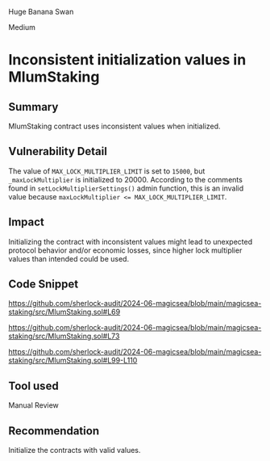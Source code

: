 Huge Banana Swan

Medium

# Inconsistent initialization values in MlumStaking

## Summary
MlumStaking contract uses inconsistent values when initialized.

## Vulnerability Detail
The value of `MAX_LOCK_MULTIPLIER_LIMIT` is set to `15000`, but `_maxLockMultiplier` is initialized to 20000. According to the comments found in `setLockMultiplierSettings()` admin function, this is an invalid value because `maxLockMultiplier <= MAX_LOCK_MULTIPLIER_LIMIT`. 

## Impact
Initializing the contract with inconsistent values might lead to unexpected protocol behavior and/or economic losses, since higher lock multiplier values than intended could be used.

## Code Snippet
https://github.com/sherlock-audit/2024-06-magicsea/blob/main/magicsea-staking/src/MlumStaking.sol#L69

https://github.com/sherlock-audit/2024-06-magicsea/blob/main/magicsea-staking/src/MlumStaking.sol#L73

https://github.com/sherlock-audit/2024-06-magicsea/blob/main/magicsea-staking/src/MlumStaking.sol#L99-L110

## Tool used

Manual Review

## Recommendation
Initialize the contracts with valid values.